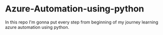 # Azure-Automation-using-python
In this repo I'm gonna put every step from beginning of my journey learning azure automation using python.
